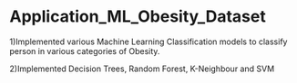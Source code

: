 # Application_ML_Obesity_Dataset

1)Implemented various Machine Learning Classification models to classify person in various categories of Obesity.

2)Implemented Decision Trees, Random Forest, K-Neighbour and SVM


